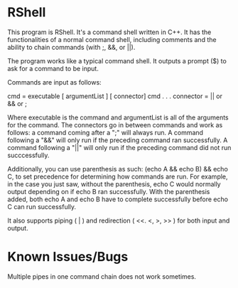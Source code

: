 # RShell

This program is RShell. It's a command shell written in C++. It has the functionalities of a normal
command shell, including comments and the ability to chain commands (with ;, &&, or ||).

The program works like a typical command shell. It outputs a prompt ($) to ask for a command to be input.

Commands are input as follows:

cmd		= executable [ argumentList ] [ connector] cmd . . .
connector	= || or && or ;

Where executable is the command and argumentList is all of the arguments for the command. The connectors go
in between commands and work as follows: a command coming after a ";" will always run. A command following a "&&" 
will only run if the preceding command ran successfully. A command following a "||" will only run if the preceding
command did not run succcessfully.

Additionally, you can use parenthesis as such: (echo A && echo B) && echo C, to set precedence for determining how
commands are run. For example, in the case you just saw, without the parenthesis, echo C would normally output 
depending on if echo B ran successfully. With the parenthesis added, both echo A and echo B have to complete
successfully before echo C can run successfully.

It also supports piping ( | ) and redirection ( <<. <, >, >> ) for both input and output. 

# Known Issues/Bugs

Multiple pipes in one command chain does not work sometimes.
